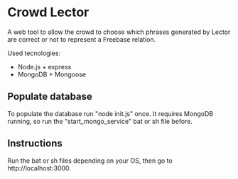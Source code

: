 # Crowd Lector

A web tool to allow the crowd to choose which phrases generated by Lector are correct or not to represent a Freebase relation.

Used tecnologies:
- Node.js + express
- MongoDB + Mongoose

## Populate database
To populate the database run "node init.js" once. It requires MongoDB running, so run the "start_mongo_service" bat or sh file before.

## Instructions
Run the bat or sh files depending on your OS, then go to http://localhost:3000.

